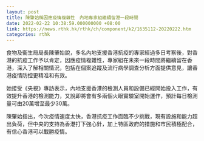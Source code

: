 ```yaml
---
layout: post
title: 陳肇始稱因應疫情複雜性　內地專家組繼續留港一段時間
date: 2022-02-22 10:38:59.000000000 +08:00
link: https://news.rthk.hk/rthk/ch/component/k2/1635112-20220222.htm
categories: rthk
---
```


食物及衞生局局長陳肇始說，多名內地支援香港抗疫的專家經過多日考察後，對香港的抗疫工作予以肯定，因應疫情複雜性，專家組在未來一段時間將繼續留在香港，深入了解相關情況，包括在個案追蹤及流行病學調查分析方面提供意見，讓香港疫情防控更精准和有效。

她接受《央視》專訪表示，內地支援香港的檢測人員和設備已經開始投入工作，有效提升香港的檢測能力，又說即將會有多兩個火眼實驗室開始運作，預計每日檢測量可由20萬增至最少30萬。

陳肇始指出，今次疫情速度太快，香港抗疫工作面臨不少挑戰，現有設施和能力超出負荷，但中央的支持為香港打下強心針，加上特區政府的措施和市民積極配合，有信心香港可以戰勝疫情。
